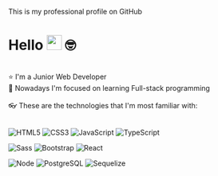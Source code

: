 This is my professional profile on GitHub

# Hello <img src="https://media.giphy.com/media/hvRJCLFzcasrR4ia7z/giphy.gif" width="30"> 🤓

<br>

<div>
 ⭐ I'm a Junior Web Developer<br>
 📖 Nowadays I'm focused on learning Full-stack programming
</div>

<br>

<div>👓 These are the technologies that I'm most familiar with: <br><br>
  
  ![HTML5](https://img.shields.io/badge/-HTML5-E34F26?style=flat&labelColor=E34F26&logo=html5&logoColor=ffffff)
  ![CSS3](https://img.shields.io/badge/-CSS3-1572B6?style=flat&labelColor=1572B6&logo=css3&logoColor=ffffff)
  ![JavaScript](https://img.shields.io/badge/-JavaScript-F7DF1E?style=flat&labelColor=F7DF1E&logo=javascript&logoColor=000000)
  ![TypeScript](https://github.com/luisFelipeqd/luisFelipeqd/assets/115251147/a62d2147-4925-4783-a91e-6891d5a9bf75)
  
  ![Sass](https://github.com/luisFelipeqd/luisFelipeqd/assets/115251147/82f4cb95-a415-4fa7-b6b2-b18c8107f180)
  ![Bootstrap](https://github.com/luisFelipeqd/luisFelipeqd/assets/115251147/5cbe59ab-19d0-4ef6-8a93-a196cbfa7ed0)
  ![React](https://github.com/luisFelipeqd/luisFelipeqd/assets/115251147/fbae11d7-672f-4496-a2b2-f38030476138)
  
  ![Node](https://github.com/luisFelipeqd/luisFelipeqd/assets/115251147/af90e398-0d48-4044-a774-b26184e11ce5)
  ![PostgreSQL](https://github.com/luisFelipeqd/luisFelipeqd/assets/115251147/d1de75f4-3da3-4604-884c-7d5b45b37466)
  ![Sequelize](https://github.com/luisFelipeqd/luisFelipeqd/assets/115251147/9a3e1968-f0fa-4748-8bc4-92d9b4ec7ddd)




  
</div>
